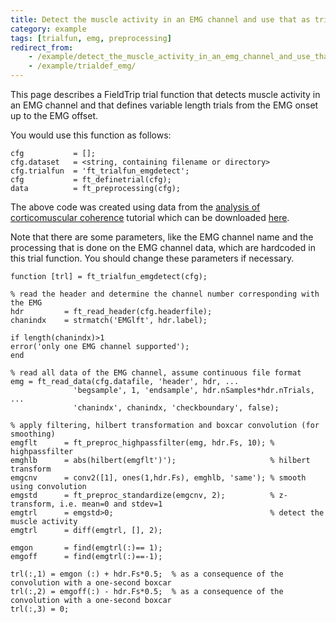 ```yaml
---
title: Detect the muscle activity in an EMG channel and use that as trial definition
category: example
tags: [trialfun, emg, preprocessing]
redirect_from:
    - /example/detect_the_muscle_activity_in_an_emg_channel_and_use_that_as_trial_definition/
    - /example/trialdef_emg/
---
```


This page describes a FieldTrip trial function that detects muscle activity in an EMG channel
and that defines variable length trials from the EMG onset up to the EMG offset.

You would use this function as follows:

    cfg           = [];
    cfg.dataset   = <string, containing filename or directory>
    cfg.trialfun  = 'ft_trialfun_emgdetect';
    cfg           = ft_definetrial(cfg);
    data          = ft_preprocessing(cfg);

The above code was created using data from the [analysis of corticomuscular coherence](/tutorial/connectivity/coherence) tutorial which can be downloaded [here](https://download.fieldtriptoolbox.org/tutorial/SubjectCMC.zip).

Note that there are some parameters, like the EMG channel name and the
processing that is done on the EMG channel data, which are hardcoded in
this trial function. You should change these parameters if necessary.

    function [trl] = ft_trialfun_emgdetect(cfg);

    % read the header and determine the channel number corresponding with the EMG
    hdr         = ft_read_header(cfg.headerfile);
    chanindx    = strmatch('EMGlft', hdr.label);

    if length(chanindx)>1
    error('only one EMG channel supported');
    end

    % read all data of the EMG channel, assume continuous file format
    emg = ft_read_data(cfg.datafile, 'header', hdr, ...
                  'begsample', 1, 'endsample', hdr.nSamples*hdr.nTrials, ...
                  'chanindx', chanindx, 'checkboundary', false);

    % apply filtering, hilbert transformation and boxcar convolution (for smoothing)
    emgflt      = ft_preproc_highpassfilter(emg, hdr.Fs, 10); % highpassfilter
    emghlb      = abs(hilbert(emgflt')');                     % hilbert transform
    emgcnv      = conv2([1], ones(1,hdr.Fs), emghlb, 'same'); % smooth using convolution
    emgstd      = ft_preproc_standardize(emgcnv, 2);          % z-transform, i.e. mean=0 and stdev=1
    emgtrl      = emgstd>0;                                   % detect the muscle activity
    emgtrl      = diff(emgtrl, [], 2);

    emgon       = find(emgtrl(:)== 1);
    emgoff      = find(emgtrl(:)==-1);

    trl(:,1) = emgon (:) + hdr.Fs*0.5;  % as a consequence of the convolution with a one-second boxcar
    trl(:,2) = emgoff(:) - hdr.Fs*0.5;  % as a consequence of the convolution with a one-second boxcar
    trl(:,3) = 0;
